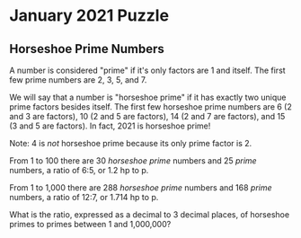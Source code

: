 # January 2021 Puzzle

## Horseshoe Prime Numbers

A number is considered "prime" if it's only factors are 1 and itself.  The first few prime numbers are 2, 3, 5, and 7.

We will say that a number is "horseshoe prime" if it has exactly two unique prime factors besides itself.  The first few horseshoe prime numbers are 6 (2 and 3 are factors), 10 (2 and 5 are factors), 14 (2 and 7 are factors), and 15 (3 and 5 are factors).  In fact, 2021 is horseshoe prime!

Note: 4 is *not* horseshoe prime because its only prime factor is 2.

From 1 to 100 there are 30 *horseshoe prime* numbers and 25 *prime* numbers, a ratio of 6:5, or 1.2 hp to p.  

From 1 to 1,000 there are 288 *horseshoe prime* numbers and 168 *prime* numbers, a ratio of 12:7, or 1.714 hp to p.

What is the ratio, expressed as a decimal to 3 decimal places, of horseshoe primes to primes between 1 and 1,000,000?